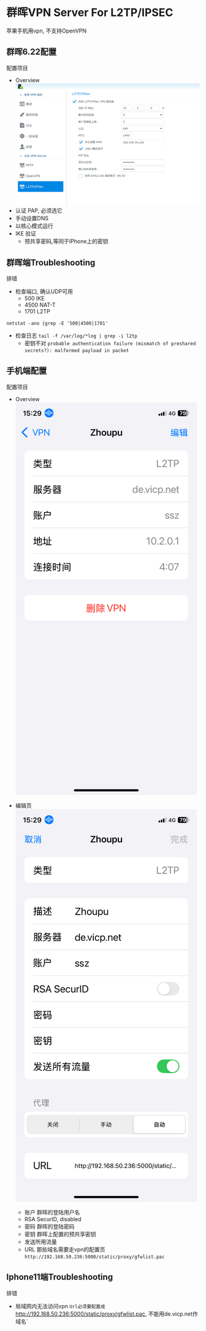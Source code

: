 # 群晖VPN Server For L2TP/IPSEC
苹果手机用vpn, 不支持OpenVPN

## 群晖6.22配置
配置项目
- Overview
![overview](./images/syno-vpn-l2tp-ipsec.png)
- 认证 PAP, 必须选它
- 手动设置DNS
- 以核心模式运行
- IKE 验证
    - 预共享密码,等同于IPhone上的密钥

## 群晖端Troubleshooting
排错

- 检查端口, 确认UDP可用
    - 500 IKE
    - 4500 NAT-T
    - 1701 L2TP
```
netstat -ano |grep -E '500|4500|1701'
```

- 检查日志
`tail -f /var/log/*log | grep -i l2tp`
    - 密钥不对
`probable authentication failure (mismatch of preshared secrets?): malformed payload in packet`


## 手机端配置
配置项目
- Overview
![编辑页](./images/iphone11-vpn-l2tp-ipsec-all.PNG)

- 编辑页
![编辑页](./images/iphone11-vpn-l2tp-ipsec-edit.PNG)
    - 账户 群晖的登陆用户名
    - RSA SecurID, disabled
    - 密码 群晖的登陆密码
    - 密钥 群晖上配置的预共享密钥
    - 发送所用流量
    - URL 那些域名需要走vpn的配置页
`http://192.168.50.236:5000/static/proxy/gfwlist.pac`

## Iphone11端Troubleshooting
排错

- 局域网内无法访问vpn
`Url必须要配置成`http://192.168.50.236:5000/static/proxy/gfwlist.pac, 不能用de.vicp.net作域名`
